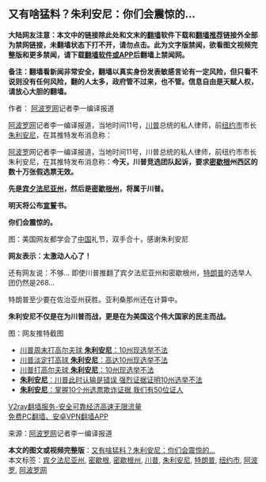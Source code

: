  <h2>又有啥猛料？朱利安尼：你们会震惊的…</h2> <p class="notice"><b>大陆网友注意：本文中的链接除此处和文末的<a href="https://github.com/bannedbook/fanqiang" >翻墙</a>软件下载和<a href="https://github.com/killgcd/justmysocks/blob/master/README.md">翻墙推荐</a>链接外全部为禁网链接，未翻墙状态下打不开，请勿点击。此为文字版禁闻，欲看图文视频完整版和更多禁闻，请下载<a href="https://github.com/bannedbook/fanqiang">翻墙软件或APP</a>后翻墙上禁闻网。</p><p>备注：翻墙看新闻非常安全，翻墙以真实身份发表敏感言论有一定风险，但只看不说则没有任何风险，翻的人太多，政府管不过来，也不管。信息自由是天赋人权，请放心大胆的翻墙。</b></p>  <div class="entry"> <p>作者： <span class='wp_keywordlink_affiliate'><a href="https://www.aboluowang.com/" title="阿波罗网" target="_blank">阿波罗网</a></span>记者李一编译报道</p> <p id="summary"><a href="https://www.bannedbook.org/bnews/tag/%e9%98%bf%e6%b3%a2%e7%bd%97%e7%bd%91/" class="st_tag internal_tag" rel="tag" title="标签 阿波罗网 下的日志">阿波罗网</a>记者李一编译报道，当地时间11号，<a href="https://www.bannedbook.org/bnews/tag/%e5%b7%9d%e6%99%ae/" class="st_tag internal_tag" rel="tag" title="标签 川普 下的日志">川普</a>总统的私人律师，前<a href="https://www.bannedbook.org/bnews/tag/%E7%BA%BD%E7%BA%A6%E5%B8%82/" class="st_tag internal_tag" rel="tag" title="标签 纽约市 下的日志">纽约市</a>市长<a href="https://www.bannedbook.org/bnews/tag/%e6%9c%b1%e5%88%a9%e5%ae%89%e5%b0%bc/" class="st_tag internal_tag" rel="tag" title="标签 朱利安尼 下的日志">朱利安尼</a>，在其推特发布消息称：</p> <p id="conimg"></p> <p><a href="https://www.bannedbook.org/bnews/tag/%E9%98%BF%E6%B3%A2%E7%BD%97/" class="st_tag internal_tag" rel="tag" title="标签 阿波罗 下的日志">阿波罗</a>网记者李一编译报道，当地时间11号，川普总统的私人律师，前纽约市市长朱利安尼，在其推特发布消息称：<strong>今天，川普竞选团队起诉，要求<a href="https://www.bannedbook.org/bnews/tag/%E5%AF%86%E6%AD%87%E6%A0%B9/" class="st_tag internal_tag" rel="tag" title="标签 密歇根 下的日志">密歇根</a>州西区的数十万张假选票无效。</strong></p> <p><strong>先是<a href="https://www.bannedbook.org/bnews/tag/%e5%ae%be%e5%a4%95%e6%b3%95%e5%b0%bc%e4%ba%9a%e5%b7%9e/" class="st_tag internal_tag" rel="tag" title="标签 宾夕法尼亚州 下的日志">宾夕法尼亚州</a>，然后是<a href="https://www.bannedbook.org/bnews/tag/%E5%AF%86%E6%AD%87%E6%A0%B9%E5%B7%9E/" class="st_tag internal_tag" rel="tag" title="标签 密歇根州 下的日志">密歇根州</a>，将属于川普。</strong></p>  <p><strong>明天将公布<span class='wp_keywordlink'><a href="https://www.bannedbook.org/forum5/topic17.html" title="宣誓与预言" target="_blank">宣誓</a></span>书。</strong></p> <p><strong>你们会震惊的。</strong></p> <p></p> <p>图：美国网友都学会了<span class='wp_keywordlink_affiliate'><a href="https://www.bannedbook.org/" title="中国" target="_blank">中国</a></span>礼节，双手合十，感谢朱利安尼</p> <p><strong>网友表示：太激动人心了！</strong></p>  <p></p> <p>还有网友说：不够&#8230; 即使川普推翻了宾夕法尼亚州和密歇根州，<a href="https://www.bannedbook.org/bnews/tag/%e7%89%b9%e6%9c%97%e6%99%ae/" class="st_tag internal_tag" rel="tag" title="标签 特朗普 下的日志">特朗普</a>的选举人团仍然是268&#8230;</p> <p>特朗普至少要在佐治亚州获胜。亚利桑那州还在计算中。</p> <p><strong>朱利安尼不仅是在为川普而战，更是在为美国这个伟大国家的民主而战。</strong></p> <p><strong></strong></p>  <p>图：网友推特截图</p> <ul class='op-related-articles' title='相关阅读'> <li><a href='https://www.bannedbook.org/bnews/bannedvideo/20201110/1428719.html' target='_blank'>川普周末打高尔夫球 <b>朱利安尼</b>：10州现选举不法</a></li> <li><a href='https://www.bannedbook.org/bnews/taiwannews/20201110/1428653.html' target='_blank'>川普淡定打高球 <b>朱利安尼</b>：高达10州现选举不法</a></li> <li><a href='https://www.bannedbook.org/bnews/bannedvideo/20201110/1428453.html' target='_blank'>川普打高尔夫球 <b>朱利安尼</b>：10州现选举不法</a></li> <li><a href='https://www.bannedbook.org/bnews/worldnews/20201110/1428426.html' target='_blank'><b>朱利安尼</b>︰川普此时认输是错误 强烈证据证明10州选举不法</a></li> <li><a href='https://www.bannedbook.org/bnews/comments/20201109/1428359.html' target='_blank'><b>朱利安尼</b>：掌握10个州选票欺诈证据 我们有50位证人</a></li> </ul> <p class="texttj"> <a href="https://www.bannedbook.org/forum23/topic22702.html" target="_blank">V2ray翻墙服务-安全可靠经济高速无限流量</a><br/> <a href="https://github.com/bannedbook/fanqiang/wiki/%E7%A6%81%E9%97%BB%E7%BD%91%E5%AE%89%E5%8D%93%E7%BF%BB%E5%A2%99%E6%96%B0%E9%97%BBAPP" target="_blank">免费PC翻墙、安卓VPN翻墙APP</a></p><p> 来源：<a href="https://www.aboluowang.com/2020/1111/1522138.html" target="_blank">阿波罗网</a>记者李一编译报道 </p><a name='sharetosocial'></a>       <div><b>本文的图文或视频完整版</b>：<a href='https://www.bannedbook.org/bnews/cnnews/20201111/1429309.html'>又有啥猛料？朱利安尼：你们会震惊的…</a></div>  </div><!--END ENTRY--> <div class="postfooter"> <div>本文标签：<a href="https://www.bannedbook.org/bnews/tag/%e5%ae%be%e5%a4%95%e6%b3%95%e5%b0%bc%e4%ba%9a%e5%b7%9e/" rel="tag">宾夕法尼亚州</a>, <a href="https://www.bannedbook.org/bnews/tag/%E5%AF%86%E6%AD%87%E6%A0%B9/" rel="tag">密歇根</a>, <a href="https://www.bannedbook.org/bnews/tag/%E5%AF%86%E6%AD%87%E6%A0%B9%E5%B7%9E/" rel="tag">密歇根州</a>, <a href="https://www.bannedbook.org/bnews/tag/%e5%b7%9d%e6%99%ae/" rel="tag">川普</a>, <a href="https://www.bannedbook.org/bnews/tag/%e6%9c%b1%e5%88%a9%e5%ae%89%e5%b0%bc/" rel="tag">朱利安尼</a>, <a href="https://www.bannedbook.org/bnews/tag/%e7%89%b9%e6%9c%97%e6%99%ae/" rel="tag">特朗普</a>, <a href="https://www.bannedbook.org/bnews/tag/%E7%BA%BD%E7%BA%A6%E5%B8%82/" rel="tag">纽约市</a>, <a href="https://www.bannedbook.org/bnews/tag/%E9%98%BF%E6%B3%A2%E7%BD%97/" rel="tag">阿波罗</a>, <a href="https://www.bannedbook.org/bnews/tag/%e9%98%bf%e6%b3%a2%e7%bd%97%e7%bd%91/" rel="tag">阿波罗网</a></div>  </div><!--END POSTFOOTER--> 
